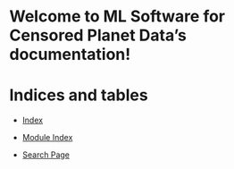 <!-- ML Software for Censored Planet Data documentation master file, created by
sphinx-quickstart on Sat Mar 12 08:14:50 2022.
You can adapt this file completely to your liking, but it should at least
contain the root `toctree` directive. -->
# Welcome to ML Software for Censored Planet Data’s documentation!

# Indices and tables


* [Index](genindex.md)


* [Module Index](py-modindex.md)


* [Search Page](search.md)
